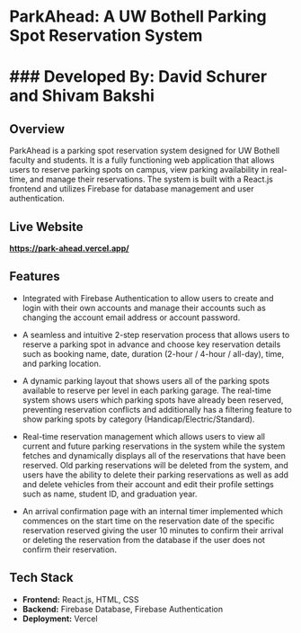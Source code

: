 # ParkAhead: A UW Bothell Parking Spot Reservation System 
# ### Developed By: David Schurer and Shivam Bakshi

## Overview
ParkAhead is a parking spot reservation system designed for UW Bothell faculty and students. It is a fully functioning web application that allows users to reserve parking spots on campus, view parking availability in real-time, and manage their reservations. The system is built with a React.js frontend and utilizes Firebase for database management and user authentication.

## Live Website
<strong>https://park-ahead.vercel.app/</strong>

## Features
- Integrated with Firebase Authentication to allow users to create and login with their own accounts and manage their accounts such as changing the account email address or account password.
  
- A seamless and intuitive 2-step reservation process that allows users to reserve a parking spot in advance and choose key reservation details such as booking name, date, duration (2-hour / 4-hour / all-day), time, and parking location.
  
- A dynamic parking layout that shows users all of the parking spots available to reserve per level in each parking garage. The real-time system shows users which parking spots have already been reserved, preventing reservation conflicts and additionally has a filtering feature to show parking spots by category (Handicap/Electric/Standard).
  
- Real-time reservation management which allows users to view all current and future parking reservations in the system while the system fetches and dynamically displays all of the reservations that have been reserved. Old parking reservations will be deleted from the system, and users have the ability to delete their parking reservations as well as add and delete vehicles from their account and edit their profile settings such as name, student ID, and graduation year.

- An arrival confirmation page with an internal timer implemented which commences on the start time on the reservation date of the specific reservation reserved giving the user 10 minutes to confirm their arrival or deleting the reservation from the database if the user does not confirm their reservation.

## Tech Stack
- <strong>Frontend:</strong> React.js, HTML, CSS
- <strong>Backend:</strong> Firebase Database, Firebase Authentication
- <strong>Deployment:</strong> Vercel
